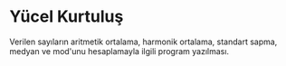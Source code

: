 # Yücel Kurtuluş #

Verilen sayıların aritmetik ortalama, harmonik ortalama, standart sapma, medyan ve mod'unu hesaplamayla ilgili program yazılması.
